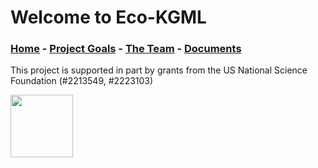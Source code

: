 # Welcome to Eco-KGML

### [Home](eco-kgml.github.io) - [Project Goals](https://eco-kgml.github.io/projectgoals) - [The Team](https://eco-kgml.github.io/team) - [Documents](https://eco-kgml.github.io/documents)


 This project is supported in part by grants from the US National Science Foundation (#2213549, #2223103)
 
 <img src="https://new.nsf.gov/themes/custom/nsf_theme/components/images/logo/logo-desktop.svg" width="100" height="100">
